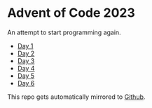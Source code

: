 # Advent of Code 2023

An attempt to start programming again.

- [Day 1](./day01/trebuchet.go)
- [Day 2](./day02/lottacubes.go)
- [Day 3](./day03/engine-schema.go)
- [Day 4](./day04/scratchcards.go)
- [Day 5](./day05/seeds.go)
- [Day 6](./day06/race.go)


This repo gets automatically mirrored to [Github](https://github.com/Doddophonique/aoc2023).
